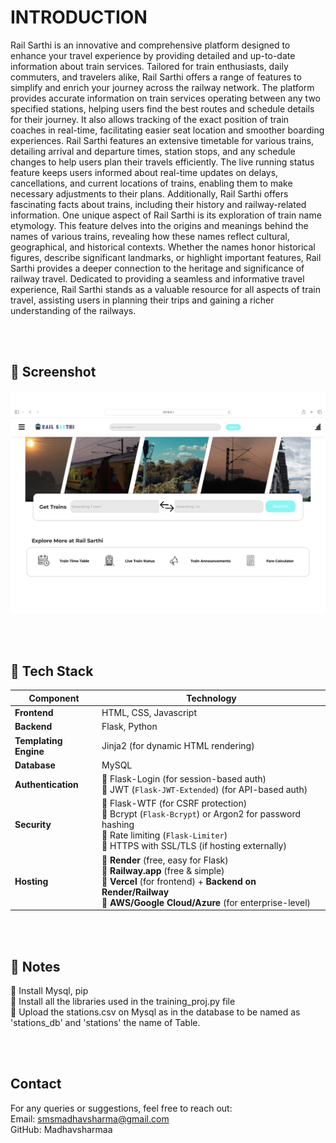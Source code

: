 # INTRODUCTION
Rail Sarthi is an innovative and comprehensive platform designed to enhance your travel experience by providing detailed and up-to-date information about train services. Tailored for train enthusiasts, daily commuters, and travelers alike, Rail Sarthi offers a range of features to simplify and enrich your journey across the railway network. The platform provides accurate information on train services operating between any two specified stations, helping users find the best routes and schedule details for their journey. It also allows tracking of the exact position of train coaches in real-time, facilitating easier seat location and smoother boarding experiences.
Rail Sarthi features an extensive timetable for various trains, detailing arrival and departure times, station stops, and any schedule changes to help users plan their travels efficiently. The live running status feature keeps users informed about real-time updates on delays, cancellations, and current locations of trains, enabling them to make necessary adjustments to their plans. Additionally, Rail Sarthi offers fascinating facts about trains, including their history and railway-related information. 
One unique aspect of Rail Sarthi is its exploration of train name etymology. This feature delves into the origins and meanings behind the names of various trains, revealing how these names reflect cultural, geographical, and historical contexts. Whether the names honor historical figures, describe significant landmarks, or highlight important features, Rail Sarthi provides a deeper connection to the heritage and significance of railway travel. 
Dedicated to providing a seamless and informative travel experience, Rail Sarthi stands as a valuable resource for all aspects of train travel, assisting users in planning their trips and gaining a richer understanding of the railways.

<br>
<br>

## 📸 Screenshot
![Screenshot](jjj.png)

<br>
<br>

## 🚀 Tech Stack

| **Component**       | **Technology** |
|---------------------|---------------|
| **Frontend**       | HTML, CSS, Javascript |
| **Backend**        | Flask, Python |
| **Templating Engine** | Jinja2 (for dynamic HTML rendering) |
| **Database**       | MySQL |
| **Authentication** | 🔹 Flask-Login (for session-based auth) <br> 🔹 JWT (`Flask-JWT-Extended`) (for API-based auth) |
| **Security**       | 🔹 Flask-WTF (for CSRF protection) <br> 🔹 Bcrypt (`Flask-Bcrypt`) or Argon2 for password hashing <br> 🔹 Rate limiting (`Flask-Limiter`) <br> 🔹 HTTPS with SSL/TLS (if hosting externally) |
| **Hosting**        | 🔹 **Render** (free, easy for Flask) <br> 🔹 **Railway.app** (free & simple) <br> 🔹 **Vercel** (for frontend) + **Backend on Render/Railway** <br> 🔹 **AWS/Google Cloud/Azure** (for enterprise-level) |

<br>
<br>

## 📝 Notes
🔹 Install Mysql, pip<br>
🔹 Install all the libraries used in the training_proj.py file<br>
🔹 Upload the stations.csv on Mysql as in the database to be named as 'stations_db' and 'stations' the name of Table.

<br>
<br>

## Contact
For any queries or suggestions, feel free to reach out:<br>
Email: smsmadhavsharma@gmail.com<br>
GitHub: Madhavsharmaa



